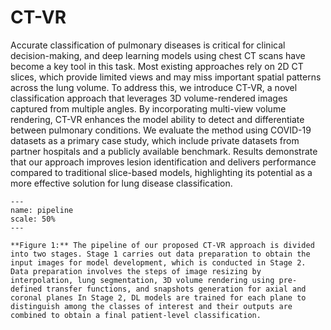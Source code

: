 # CT-VR

Accurate classification of pulmonary diseases is critical for clinical decision-making, and deep learning models using chest CT scans have become a key tool in this task. Most existing approaches rely on 2D CT slices, which provide limited views and may miss important spatial patterns across the lung volume. To address this, we introduce CT-VR, a novel classification approach that leverages 3D volume-rendered images captured from multiple angles. By incorporating multi-view volume rendering, CT-VR enhances the model ability to detect and differentiate between pulmonary conditions. We evaluate the method using COVID-19 datasets as a primary case study, which include private datasets from partner hospitals and a publicly available benchmark. Results demonstrate that our approach improves lesion identification and delivers performance compared to traditional slice-based models, highlighting its potential as a more effective solution for lung disease classification.

```{figure} /_static/lecture_specific/index/pipeline.png
---
name: pipeline
scale: 50%
---

**Figure 1:** The pipeline of our proposed CT-VR approach is divided into two stages. Stage 1 carries out data preparation to obtain the input images for model development, which is conducted in Stage 2. Data preparation involves the steps of image resizing by interpolation, lung segmentation, 3D volume rendering using pre-defined transfer functions, and snapshots generation for axial and coronal planes In Stage 2, DL models are trained for each plane to distinguish among the classes of interest and their outputs are combined to obtain a final patient-level classification.

```
